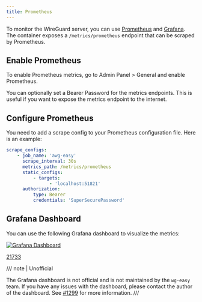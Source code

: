 ```yaml
---
title: Prometheus
---
```


To monitor the WireGuard server, you can use [Prometheus](https://prometheus.io/) and [Grafana](https://grafana.com/). The container exposes a `/metrics/prometheus` endpoint that can be scraped by Prometheus.

## Enable Prometheus

To enable Prometheus metrics, go to Admin Panel > General and enable Prometheus.

You can optionally set a Bearer Password for the metrics endpoints. This is useful if you want to expose the metrics endpoint to the internet.

## Configure Prometheus

You need to add a scrape config to your Prometheus configuration file. Here is an example:

```yaml
scrape_configs:
    - job_name: 'awg-easy'
      scrape_interval: 30s
      metrics_path: /metrics/prometheus
      static_configs:
          - targets:
                - 'localhost:51821'
      authorization:
          type: Bearer
          credentials: 'SuperSecurePassword'
```

## Grafana Dashboard

You can use the following Grafana dashboard to visualize the metrics:

[![Grafana Dashboard](https://grafana.com/api/dashboards/21733/images/16863/image)](https://grafana.com/grafana/dashboards/21733-wireguard/)

[21733](https://grafana.com/grafana/dashboards/21733-wireguard/)

/// note | Unofficial

The Grafana dashboard is not official and is not maintained by the `wg-easy` team. If you have any issues with the dashboard, please contact the author of the dashboard.
See [#1299](https://github.com/wg-easy/wg-easy/pull/1299) for more information.
///
